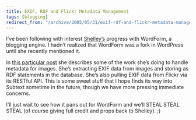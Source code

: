 ```yaml
---
title: EXIF, RDF and Flickr Metadata Management
tags: [blogging]
redirect_from: "/archive/2005/05/31/exif-rdf-and-flickr-metadata-management.aspx/"
---
```


I’ve been following with interest
[Shelley’s](http://weblog.burningbird.net/) progress with WordForm, a
blogging engine. I hadn’t realized that WordForm was a fork in WordPress
until she recently mentioned it.

In [this particular
post](http://weblog.burningbird.net/archives/2005/06/02/the-programming-balancing-act/)
she describes some of the work she’s doing to handle metadata for
images. She’s extracting EXIF data from images and storing as RDF
statements in the database. She’s also pulling EXIF data from Flickr via
its RESTful API. This is some sweet stuff that I hope finds its way into
Subtext sometime in the future, though we have more pressing immediate
concerns.

I’ll just wait to see how it pans out for WordForm and we’ll STEAL STEAL
STEAL (of course giving full credit and props back to Shelley). ;)

